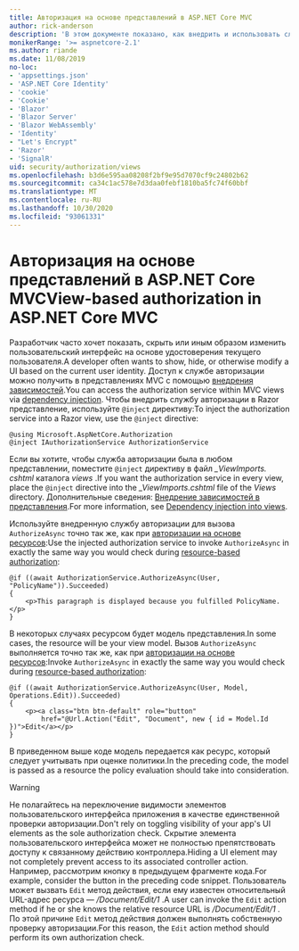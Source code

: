 ```yaml
---
title: Авторизация на основе представлений в ASP.NET Core MVC
author: rick-anderson
description: 'В этом документе показано, как внедрить и использовать службу авторизации в Razor представлении ASP.NET Core.'
monikerRange: '>= aspnetcore-2.1'
ms.author: riande
ms.date: 11/08/2019
no-loc:
- 'appsettings.json'
- 'ASP.NET Core Identity'
- 'cookie'
- 'Cookie'
- 'Blazor'
- 'Blazor Server'
- 'Blazor WebAssembly'
- 'Identity'
- "Let's Encrypt"
- 'Razor'
- 'SignalR'
uid: security/authorization/views
ms.openlocfilehash: b3d6e595aa08208f2bf9e95d7070cf9c24802b62
ms.sourcegitcommit: ca34c1ac578e7d3daa0febf1810ba5fc74f60bbf
ms.translationtype: MT
ms.contentlocale: ru-RU
ms.lasthandoff: 10/30/2020
ms.locfileid: "93061331"
---
```

# <a name="view-based-authorization-in-aspnet-core-mvc"></a><span data-ttu-id="fdeff-103">Авторизация на основе представлений в ASP.NET Core MVC</span><span class="sxs-lookup"><span data-stu-id="fdeff-103">View-based authorization in ASP.NET Core MVC</span></span>

<span data-ttu-id="fdeff-104">Разработчик часто хочет показать, скрыть или иным образом изменить пользовательский интерфейс на основе удостоверения текущего пользователя.</span><span class="sxs-lookup"><span data-stu-id="fdeff-104">A developer often wants to show, hide, or otherwise modify a UI based on the current user identity.</span></span> <span data-ttu-id="fdeff-105">Доступ к службе авторизации можно получить в представлениях MVC с помощью [внедрения зависимостей](xref:fundamentals/dependency-injection).</span><span class="sxs-lookup"><span data-stu-id="fdeff-105">You can access the authorization service within MVC views via [dependency injection](xref:fundamentals/dependency-injection).</span></span> <span data-ttu-id="fdeff-106">Чтобы внедрить службу авторизации в Razor представление, используйте `@inject` директиву:</span><span class="sxs-lookup"><span data-stu-id="fdeff-106">To inject the authorization service into a Razor view, use the `@inject` directive:</span></span>

```cshtml
@using Microsoft.AspNetCore.Authorization
@inject IAuthorizationService AuthorizationService
```

<span data-ttu-id="fdeff-107">Если вы хотите, чтобы служба авторизации была в любом представлении, поместите `@inject` директиву в файл *_ViewImports. cshtml* каталога *views* .</span><span class="sxs-lookup"><span data-stu-id="fdeff-107">If you want the authorization service in every view, place the `@inject` directive into the *_ViewImports.cshtml* file of the *Views* directory.</span></span> <span data-ttu-id="fdeff-108">Дополнительные сведения: [Внедрение зависимостей в представления](xref:mvc/views/dependency-injection).</span><span class="sxs-lookup"><span data-stu-id="fdeff-108">For more information, see [Dependency injection into views](xref:mvc/views/dependency-injection).</span></span>

<span data-ttu-id="fdeff-109">Используйте внедренную службу авторизации для вызова `AuthorizeAsync` точно так же, как при [авторизации на основе ресурсов](xref:security/authorization/resourcebased#security-authorization-resource-based-imperative):</span><span class="sxs-lookup"><span data-stu-id="fdeff-109">Use the injected authorization service to invoke `AuthorizeAsync` in exactly the same way you would check during [resource-based authorization](xref:security/authorization/resourcebased#security-authorization-resource-based-imperative):</span></span>

```cshtml
@if ((await AuthorizationService.AuthorizeAsync(User, "PolicyName")).Succeeded)
{
    <p>This paragraph is displayed because you fulfilled PolicyName.</p>
}
```

<span data-ttu-id="fdeff-110">В некоторых случаях ресурсом будет модель представления.</span><span class="sxs-lookup"><span data-stu-id="fdeff-110">In some cases, the resource will be your view model.</span></span> <span data-ttu-id="fdeff-111">Вызов `AuthorizeAsync` выполняется точно так же, как при [авторизации на основе ресурсов](xref:security/authorization/resourcebased#security-authorization-resource-based-imperative):</span><span class="sxs-lookup"><span data-stu-id="fdeff-111">Invoke `AuthorizeAsync` in exactly the same way you would check during [resource-based authorization](xref:security/authorization/resourcebased#security-authorization-resource-based-imperative):</span></span>

```cshtml
@if ((await AuthorizationService.AuthorizeAsync(User, Model, Operations.Edit)).Succeeded)
{
    <p><a class="btn btn-default" role="button"
        href="@Url.Action("Edit", "Document", new { id = Model.Id })">Edit</a></p>
}
```

<span data-ttu-id="fdeff-112">В приведенном выше коде модель передается как ресурс, который следует учитывать при оценке политики.</span><span class="sxs-lookup"><span data-stu-id="fdeff-112">In the preceding code, the model is passed as a resource the policy evaluation should take into consideration.</span></span>

> [!WARNING]
> <span data-ttu-id="fdeff-113">Не полагайтесь на переключение видимости элементов пользовательского интерфейса приложения в качестве единственной проверки авторизации.</span><span class="sxs-lookup"><span data-stu-id="fdeff-113">Don't rely on toggling visibility of your app's UI elements as the sole authorization check.</span></span> <span data-ttu-id="fdeff-114">Скрытие элемента пользовательского интерфейса может не полностью препятствовать доступу к связанному действию контроллера.</span><span class="sxs-lookup"><span data-stu-id="fdeff-114">Hiding a UI element may not completely prevent access to its associated controller action.</span></span> <span data-ttu-id="fdeff-115">Например, рассмотрим кнопку в предыдущем фрагменте кода.</span><span class="sxs-lookup"><span data-stu-id="fdeff-115">For example, consider the button in the preceding code snippet.</span></span> <span data-ttu-id="fdeff-116">Пользователь может вызвать `Edit` метод действия, если ему известен относительный URL-адрес ресурса — */Document/Edit/1* .</span><span class="sxs-lookup"><span data-stu-id="fdeff-116">A user can invoke the `Edit` action method if he or she knows the relative resource URL is */Document/Edit/1* .</span></span> <span data-ttu-id="fdeff-117">По этой причине `Edit` метод действия должен выполнять собственную проверку авторизации.</span><span class="sxs-lookup"><span data-stu-id="fdeff-117">For this reason, the `Edit` action method should perform its own authorization check.</span></span>
